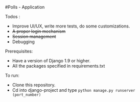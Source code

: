 #Polls - Application

Todos : 
* Improve UI/UX, write more tests, do some customizations.
* ~~A proper login mechanism~~
* ~~Session management~~
* Debugging

Prerequisites:
* Have a version of Django 1.9 or higher.
* All the packages specified in requirements.txt

To run:
* Clone this repository.
* Cd into django-project and type `python manage.py runserver (port_number)`
